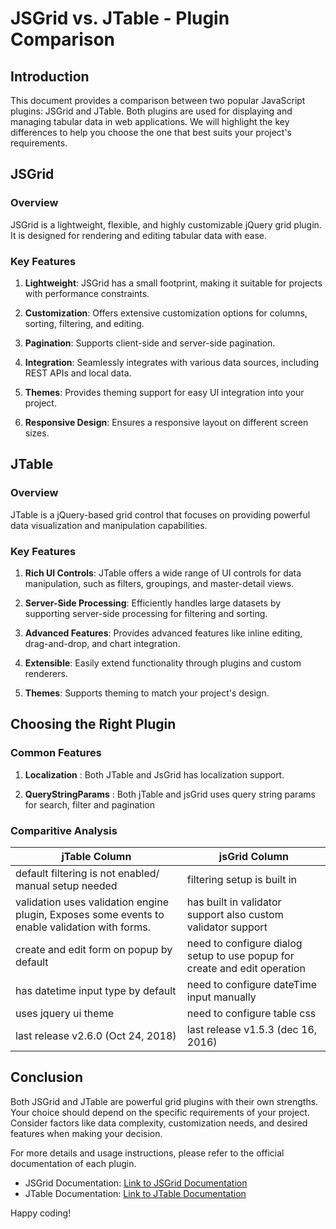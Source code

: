 # JSGrid vs. JTable - Plugin Comparison

## Introduction

This document provides a comparison between two popular JavaScript plugins: JSGrid and JTable. Both plugins are used for displaying and managing tabular data in web applications. We will highlight the key differences to help you choose the one that best suits your project's requirements.

## JSGrid

### Overview

JSGrid is a lightweight, flexible, and highly customizable jQuery grid plugin. It is designed for rendering and editing tabular data with ease.

### Key Features

1. **Lightweight**: JSGrid has a small footprint, making it suitable for projects with performance constraints.

2. **Customization**: Offers extensive customization options for columns, sorting, filtering, and editing.

3. **Pagination**: Supports client-side and server-side pagination.

4. **Integration**: Seamlessly integrates with various data sources, including REST APIs and local data.

5. **Themes**: Provides theming support for easy UI integration into your project.

6. **Responsive Design**: Ensures a responsive layout on different screen sizes.

## JTable

### Overview

JTable is a jQuery-based grid control that focuses on providing powerful data visualization and manipulation capabilities.

### Key Features

1. **Rich UI Controls**: JTable offers a wide range of UI controls for data manipulation, such as filters, groupings, and master-detail views.

2. **Server-Side Processing**: Efficiently handles large datasets by supporting server-side processing for filtering and sorting.

3. **Advanced Features**: Provides advanced features like inline editing, drag-and-drop, and chart integration.

4. **Extensible**: Easily extend functionality through plugins and custom renderers.

5. **Themes**: Supports theming to match your project's design.

## Choosing the Right Plugin

### Common Features

1. **Localization** : Both JTable and JsGrid has localization support.

2. **QueryStringParams** : Both jTable and jsGrid uses query string params for search, filter and pagination

### Comparitive Analysis

| jTable Column                                                                                  | jsGrid Column                                                             |
| ---------------------------------------------------------------------------------------------- | ------------------------------------------------------------------------- |
| default filtering is not enabled/ manual setup needed                                          | filtering setup is built in                                               |
| validation uses validation engine plugin, Exposes some events to enable validation with forms. | has built in validator support also custom validator support              |
| create and edit form on popup by default                                                       | need to configure dialog setup to use popup for create and edit operation |
| has datetime input type by default                                                             | need to configure dateTime input manually                                 |
| uses jquery ui theme                                                                           | need to configure table css                                               |
| last release v2.6.0 (Oct 24, 2018)                                                             | last release v1.5.3 (dec 16, 2016)                                        |

## Conclusion

Both JSGrid and JTable are powerful grid plugins with their own strengths. Your choice should depend on the specific requirements of your project. Consider factors like data complexity, customization needs, and desired features when making your decision.

For more details and usage instructions, please refer to the official documentation of each plugin.

- JSGrid Documentation: [Link to JSGrid Documentation](https://js-grid.com/documentation)
- JTable Documentation: [Link to JTable Documentation](https://www.jtable.org/Documentation)

Happy coding!
